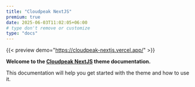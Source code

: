 ```yaml
---
title: "Cloudpeak NextJS"
premium: true
date: 2025-06-03T11:02:05+06:00
# type don't remove or customize
type: "docs"
---
```


{{< preview demo="https://cloudpeak-nextjs.vercel.app/" >}}

**Welcome to the [Cloudpeak NextJS](https://themefisher.com/products/cloudpeak-nextjs/) theme documentation.**

This documentation will help you get started with the theme and how to use it.

